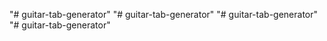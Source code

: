 "# guitar-tab-generator" 
"# guitar-tab-generator" 
"# guitar-tab-generator" 
"# guitar-tab-generator" 
